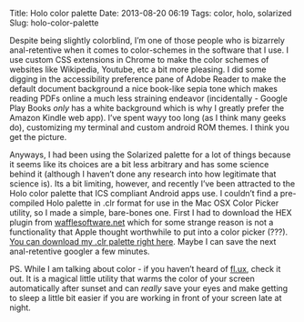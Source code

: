 Title: Holo color palette
Date: 2013-08-20 06:19
Tags: color, holo, solarized
Slug: holo-color-palette

Despite being slightly colorblind, I’m one of those
people who is bizarrely anal-retentive when it comes to color-schemes in
the software that I use. I use custom CSS extensions in Chrome to make
the color schemes of websites like Wikipedia, Youtube, etc a bit more
pleasing. I did some digging in the accessibility preference pane of
Adobe Reader to make the default document background a nice book-like
sepia tone which makes reading PDFs online a much less straining
endeavor (incidentally - Google Play Books *only* has a white background
which is why I greatly prefer the Amazon Kindle web app). I’ve spent
wayy too long (as I think many geeks do), customizing my terminal and
custom android ROM themes. I think you get the picture.

Anyways, I had been using the Solarized palette for a lot of things
because it seems like its choices are a bit less arbitrary and has some
science behind it (although I haven’t done any research into how
legitimate that science is). Its a bit limiting, however, and recently
I’ve been attracted to the Holo color palette that ICS compliant Android
apps use. I couldn’t find a pre-compiled Holo palette in .clr format for
use in the Mac OSX Color Picker utility, so I made a simple, bare-bones
one. First I had to download the HEX plugin from [wafflesoftware.net][]
which for some strange reason is not a functionality that Apple thought
worthwhile to put into a color picker (???). [You can download my .clr
palette right here][]. Maybe I can save the next anal-retentive googler
a few minutes.

PS. While I am talking about color - if you haven’t heard of [fl.ux][],
check it out. It is a magical little utility that warms the color of
your screen automatically after sunset and can *really* save your eyes
and make getting to sleep a little bit easier if you are working in
front of your screen late at night.

  [wafflesoftware.net]: http://wafflesoftware.net/hexpicker/
  [You can download my .clr palette right here]: http://db.tt/xU7lyIBh
  [fl.ux]: http://justgetflux.com/
